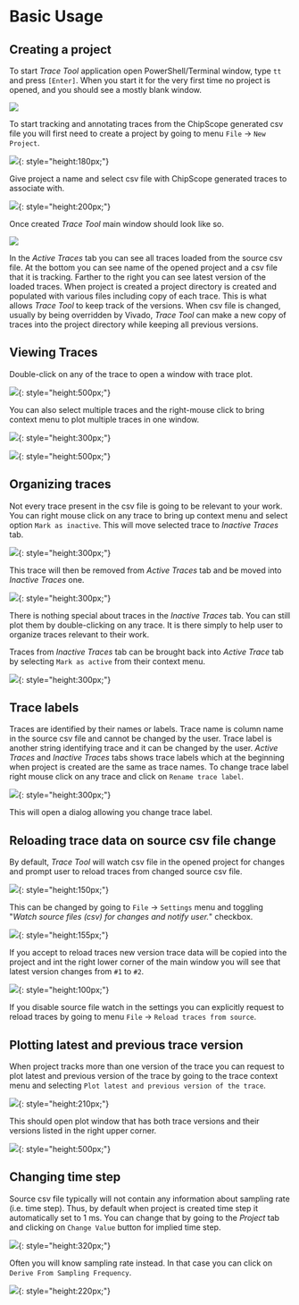 # Basic Usage

## Creating a project

To start _Trace Tool_ application open PowerShell/Terminal window, type `tt` and press `[Enter]`.
When you start it for the very first time no project is opened, and you should see a mostly blank window.

![](img/main_window_blank.png)

To start tracking and annotating traces from the ChipScope generated csv file you will first need to
create a project by going to menu `File` -> `New Project`.

![](img/menu_file_new_project.png){: style="height:180px;"}

Give project a name and select csv file with ChipScope generated traces to associate with.

![](img/new_project_dialog.png){: style="height:200px;"}

Once created _Trace Tool_ main window should look like so.

![](img/main_window_opened_project.png)

In the _Active Traces_ tab you can see all traces loaded from the source csv file.
At the bottom you can see name of the opened project and a csv file that it is tracking.
Farther to the right you can see latest version of the loaded traces. When project is created
a project directory is created and populated with various files including copy of each trace.
This is what allows _Trace Tool_ to keep track of the versions. When csv file is changed,
usually by being overridden by Vivado, _Trace Tool_ can make a new copy of traces into the project
directory while keeping all previous versions.

## Viewing Traces

Double-click on any of the trace to open a window with trace plot.

![](img/basic_trace_plot.png){: style="height:500px;"}

You can also select multiple traces and the right-mouse click to bring context menu to plot multiple
traces in one window.

![](img/plot_multiple_traces_context_menu.png){: style="height:300px;"}

![](img/multiple_traces_view_no_name.png){: style="height:500px;"}

## Organizing traces

Not every trace present in the csv file is going to be relevant to your work. You can right mouse click
on any trace to bring up context menu and select option `Mark as inactive`. This will move selected
trace to _Inactive Traces_ tab.

![](img/inactivate_trace_context_menu.png){: style="height:300px;"}

This trace will then be removed from _Active Traces_ tab and be moved into _Inactive Traces_ one.

![](img/inactive_traces_tab.png){: style="height:300px;"}

There is nothing special about traces in the _Inactive Traces_ tab. You can still plot them
by double-clicking on any trace. It is there simply to help user to organize traces relevant
to their work.

Traces from _Inactive Traces_ tab can be brought back into _Active Trace_ tab by
selecting `Mark as active` from their context menu.

![](img/mark_as_active.png){: style="height:300px;"}

## Trace labels

Traces are identified by their names or labels. Trace name is column name in the source csv file and 
cannot be changed by the user. Trace label is another string identifying trace and it can be changed by the user.
_Active Traces_ and _Inactive Traces_ tabs shows trace labels which at the beginning when project is created 
are the same as trace names. To change trace label right mouse click on any trace and click on `Rename trace label`.

![](img/rename_trace_label_context_menu.png){: style="height:300px;"}

This will open a dialog allowing you change trace label.

## Reloading trace data on source csv file change

By default, _Trace Tool_ will watch csv file in the opened project for changes and prompt user to reload traces 
from changed source csv file. 

![](img/reload_traces_question.png){: style="height:150px;"}

This can be changed by going to `File` -> `Settings` menu and 
toggling "_Watch source files (csv) for changes and notify user._" checkbox.

![](img/settings_toggle_watch.png){: style="height:155px;"}

If you accept to reload traces new version trace data will be copied into the project and int the right lower corner 
of the main window you will see that latest version changes from `#1` to `#2`.

![](img/traces_version_label.png){: style="height:100px;"}

If you disable source file watch in the settings you can explicitly request to reload traces by going to 
menu `File` -> `Reload traces from source`.

## Plotting latest and previous trace version

When project tracks more than one version of the trace you can request to plot latest and previous version of the trace
by going to the trace context menu and selecting `Plot latest and previous version of the trace`.

![](img/plot_latest_and_prev_context_menu.png){: style="height:210px;"}

This should open plot window that has both trace versions and their versions listed in the right upper corner.

![](img/plot_latest_and_prev_version_trace.png){: style="height:500px;"}

## Changing time step

Source csv file typically will not contain any information about sampling rate (i.e. time step). Thus, by default when 
project is created time step it automatically set to 1 ms. You can change that by going to the _Project_ tab and 
clicking on `Change Value` button for implied time step.

![](img/change_time_step.png){: style="height:320px;"}

Often you will know sampling rate instead. In that case you can click on `Derive From Sampling Frequency`.

![](img/derive_from_sampling_frequency.png){: style="height:220px;"}

